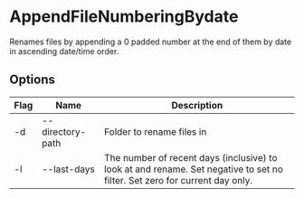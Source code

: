 # AppendFileNumberingBydate
Renames files by appending a 0 padded number at the end of them by date in ascending date/time order.

## Options

| Flag | Name | Description |
|-------------|-----------------------|-------------|
| -d | --directory-path | Folder to rename files in |
| -l | --last-days | The number of recent days (inclusive) to look at and rename. Set negative to set no filter. Set zero for current day only. |

